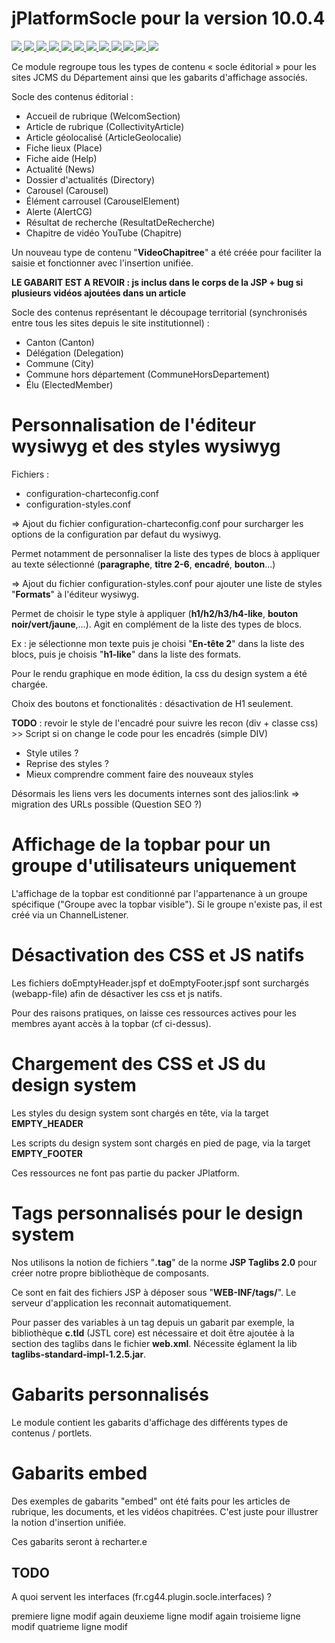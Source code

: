 # jPlatformSocle pour la version 10.0.4

<p>
  <a href="https://travis-ci.org/organizations/departement-loire-atlantique">
    <img src="https://travis-ci.org/departement-loire-atlantique/jPlatformSocle.svg?branch=master" />
  </a>
  <a href="https://sonarcloud.io/organizations/departement-loire-atlantique">
    <img src="https://sonarcloud.io/api/project_badges/measure?project=departement-loire-atlantique_jPlatformSocle&metric=ncloc" />
    <img src="https://sonarcloud.io/api/project_badges/measure?project=departement-loire-atlantique_jPlatformSocle&metric=bugs" />
    <img src="https://sonarcloud.io/api/project_badges/measure?project=departement-loire-atlantique_jPlatformSocle&metric=code_smells" />
    <img src="https://sonarcloud.io/api/project_badges/measure?project=departement-loire-atlantique_jPlatformSocle&metric=coverage" />
    <img src="https://sonarcloud.io/api/project_badges/measure?project=departement-loire-atlantique_jPlatformSocle&metric=duplicated_lines_density" />
    <img src="https://sonarcloud.io/api/project_badges/measure?project=departement-loire-atlantique_jPlatformSocle&metric=sqale_rating" />
    <img src="https://sonarcloud.io/api/project_badges/measure?project=departement-loire-atlantique_jPlatformSocle&metric=alert_status" />
    <img src="https://sonarcloud.io/api/project_badges/measure?project=departement-loire-atlantique_jPlatformSocle&metric=reliability_rating" />
    <img src="https://sonarcloud.io/api/project_badges/measure?project=departement-loire-atlantique_jPlatformSocle&metric=security_rating" />
    <img src="https://sonarcloud.io/api/project_badges/measure?project=departement-loire-atlantique_jPlatformSocle&metric=sqale_index" />
    <img src="https://sonarcloud.io/api/project_badges/measure?project=departement-loire-atlantique_jPlatformSocle&metric=vulnerabilities" />
    </a>
</p>

Ce module regroupe tous les types de contenu « socle éditorial » pour les sites JCMS du Département ainsi que les gabarits d'affichage associés.

Socle des contenus éditorial :

-	Accueil de rubrique (WelcomSection)
-	Article de rubrique (CollectivityArticle)
-	Article géolocalisé (ArticleGeolocalie)
-	Fiche lieux (Place)
- Fiche aide (Help)
-	Actualité (News)
-	Dossier d'actualités (Directory)
-	Carousel (Carousel)
-	Élément carrousel (CarouselElement)
-	Alerte (AlertCG)
-	Résultat de recherche (ResultatDeRecherche)
-	Chapitre de vidéo YouTube (Chapitre)

Un nouveau type de contenu "**VideoChapitree**" a été créée pour faciliter la saisie et fonctionner avec l'insertion unifiée.

**LE GABARIT EST A REVOIR : js inclus dans le corps de la JSP + bug si plusieurs vidéos ajoutées dans un article**

Socle des contenus représentant le découpage territorial (synchronisés entre tous les sites depuis le site institutionnel) :

-	Canton (Canton)
-	Délégation (Delegation)
-	Commune (City)
-	Commune hors département (CommuneHorsDepartement)
-	Élu (ElectedMember)

# Personnalisation de l'éditeur wysiwyg et des styles wysiwyg

Fichiers :
+ configuration-charteconfig.conf
+ configuration-styles.conf

=> Ajout du fichier configuration-charteconfig.conf pour surcharger les options de la configuration par defaut du wysiwyg.

Permet notamment de personnaliser la liste des types de blocs à appliquer au texte sélectionné (**paragraphe**, **titre 2-6**, **encadré**, **bouton**...)

=> Ajout du fichier configuration-styles.conf pour ajouter une liste de styles "**Formats**" à l'éditeur wysiwyg.

Permet de choisir le type style à appliquer (**h1/h2/h3/h4-like**, **bouton noir/vert/jaune**,...). Agit en complément de la liste des types de blocs.

Ex : je sélectionne mon texte puis je choisi "**En-tête 2**" dans la liste des blocs, puis je choisis "**h1-like**" dans la liste des formats.


Pour le rendu graphique en mode édition, la css du design system a été chargée.

Choix des boutons et fonctionalités : désactivation de H1 seulement.


**TODO** : revoir le style de l'encadré pour suivre les recon (div + classe css) >> Script si on change le code pour les encadrés (simple DIV)

+ Style utiles ?
+ Reprise des styles ?
+ Mieux comprendre comment faire des nouveaux styles
   
Désormais les liens vers les documents internes sont des jalios:link
=> migration des URLs possible (Question SEO ?) 

# Affichage de la topbar pour un groupe d'utilisateurs uniquement

L'affichage de la topbar est conditionné par l'appartenance à un groupe spécifique ("Groupe avec la topbar visible"). Si le groupe n'existe pas, il est créé via un ChannelListener.

# Désactivation des CSS et JS natifs

Les fichiers doEmptyHeader.jspf et doEmptyFooter.jspf sont surchargés (webapp-file) afin de désactiver les css et js natifs. 

Pour des raisons pratiques, on laisse ces ressources actives pour les membres ayant accès à la topbar (cf ci-dessus).

# Chargement des CSS et JS du design system

Les styles du design system sont chargés en tête, via la target **EMPTY_HEADER**

Les scripts du design system sont chargés en pied de page, via la target **EMPTY_FOOTER**

Ces ressources ne font pas partie du packer JPlatform.

# Tags personnalisés pour le design system

Nos utilisons la notion de fichiers "**.tag**" de la norme **JSP Taglibs 2.0** pour créer notre propre bibliothèque de composants.

Ce sont en fait des fichiers JSP à déposer sous "**WEB-INF/tags/**". Le serveur d'application les reconnait automatiquement.

Pour passer des variables à un tag depuis un gabarit par exemple, la bibliothèque **c.tld** (JSTL core) est nécessaire et doit être ajoutée à la section des taglibs dans le fichier **web.xml**. Nécessite églament la lib **taglibs-standard-impl-1.2.5.jar**.

# Gabarits personnalisés

Le module contient les gabarits d'affichage des différents types de contenus / portlets.

# Gabarits embed

Des exemples de gabarits "embed" ont été faits pour les articles de rubrique, les documents, et les vidéos chapitrées. C'est juste pour illustrer la notion d'insertion unifiée.

Ces gabarits seront à recharter.e

## TODO 

A quoi servent les interfaces (fr.cg44.plugin.socle.interfaces) ?

premiere ligne modif again
deuxieme ligne modif again
troisieme ligne modif
quatrieme ligne modif
